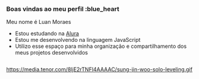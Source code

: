 ### Boas vindas ao meu perfil :blue_heart

Meu nome é Luan Moraes

- Estou estudando na [Alura](https://www.alura.com.br)
- Estou me desenvolvendo na linguagem JavaScript
- Utilizo esse espaço para minha organização e compartilhamento dos meus projetos desenvolvidos

![]()

https://media.tenor.com/8ljE2rTNFl4AAAAC/sung-jin-woo-solo-leveling.gif
